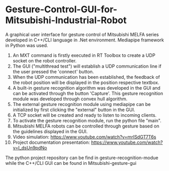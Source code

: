 # Gesture-Control-GUI-for-Mitsubishi-Industrial-Robot
A graphical user interface for gesture control of Mitsubishi MELFA series developed in C++/CLI language in .Net environment. Mediapipe framework in Python was used.
1. An MXT command is firstly executed in RT Toolbox to create a UDP socket on the robot controller.
2. The GUI ("multithread test") will establish a UDP communication line if the user pressed the 'connect' button.
3. When the UDP communication has been established, the feedback of the robot position will be displayed in the position respective textbox.
4. A built-in gesture recognition algorithm was developed in the GUI and can be activated through the button 'Capture'. This gesture recognition module was developed through convex hull algorithm.
5. The external gesture recognition module using mediapipe can be initialized by first clicking the "external" button in the GUI.
6. A TCP socket will be created and ready to listen to incoming clients.
7. To activate the gesture recognition module, run the python file "main".
8. Mitsubishi MELFA robots can be controlled through gesture based on the guidelines displayed in the GUI.
9. Video simulation: https://www.youtube.com/watch?v=mrISdGT7T6s
10. Project documentation presentation: https://www.youtube.com/watch?v=I_dsUn9pdNo


The python project repository can be find in gesture-recognition-modue while the C++/CLI GUI can be found in Mitsubishi-gesture-gui
